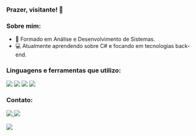 ### Prazer, visitante! 👋
### Sobre mim:
- 💬 Formado em Análise e Desenvolvimento de Sistemas.
- 💻 Atualmente aprendendo sobre C# e focando em tecnologias back-end.

### Linguagens e ferramentas que utilizo:
<div>
<img src="https://img.shields.io/badge/Java-ED8B00?style=flat&logo=openjdk&logoColor=white"/>
<img src="https://img.shields.io/badge/Spring-6DB33F?style=flat&logo=spring&logoColor=white"/>
<img src="https://img.shields.io/badge/C%23-7050a6?style=flat&logo=c-sharp&logoColor=white"/>
<img src="https://img.shields.io/badge/PostgreSQL-316192?flat&logo=postgresql&logoColor=white"/>
</div>

### Contato:
<div>
<a href = "https://www.linkedin.com/in/felipeoliv/">
<img src = "https://img.shields.io/badge/LinkedIn-0077B5?social&logo=linkedin&logoColor=white"> 
<a href = "https://github.com/fealexdev">
<img src = "https://img.shields.io/github/followers/fealexdev?label=follow&style=social">
</div>
</br>

<div>
<a href = "https://github.com/fealexdev?tab=repositories">
<img src = "https://github-readme-stats.vercel.app/api?username=fealexdev&theme=monokai&show_icons=true">
</div>

